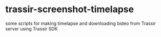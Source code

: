 # trassir-screenshot-timelapse
some scripts for making timelapse and downloading bideo from Trassir server using Trassir SDK
